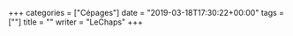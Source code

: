+++
categories = ["Cépages"]
date = "2019-03-18T17:30:22+00:00"
tags = [""] 
title = ""
writer = "LeChaps"
+++


